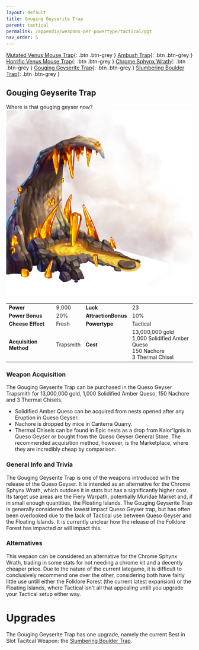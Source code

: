 ```yaml
---
layout: default
title: Gouging Geyserite Trap
parent: tactical
permalink: /appendix/weapons-per-powertype/tactical/ggt
nav_order: 5
---
```

<span class="fs-1">[Mutated Venus Mouse Trap](/appendix/weapons-per-powertype/tactical/mvmt){: .btn .btn-grey } </span><span class="fs-1"> [Ambush Trap](/appendix/weapons-per-powertype/tactical/ambush){: .btn .btn-grey } </span><span class="fs-1"> [Horrific Venus Mouse Trap](/appendix/weapons-per-powertype/tactical/hvmt){: .btn .btn-grey } </span><span class="fs-1"> [Chrome Sphynx Wrath](/appendix/weapons-per-powertype/tactical/csw){: .btn .btn-grey } </span><span class="fs-1"> [Gouging Geyserite Trap](/appendix/weapons-per-powertype/tactical/ggt){: .btn .btn-grey } </span><span class="fs-1"> [Slumbering Boulder Trap](/appendix/weapons-per-powertype/tactical/sbt){: .btn .btn-grey } </span>


## Gouging Geyserite Trap
Where is that gouging geyser now?
<img src="/assets/images/weapons/ggt.png" alt="I was expecting this trap to be hydro tbh" width="600">

|||||
|---|---|---|---|
| __Power__ 	| 9,000| __Luck__ 	| 23 	|
| __Power Bonus__ 	| 20% 	|__AttractionBonus__ 	| 10% 	|
| __Cheese Effect__ 	| Fresh 	| __Powertype__ 	| Tactical 	|
| __Acquisition Method__ 	| Trapsmith 	| __Cost__ 	| 13,000,000 gold <br> 1,000 Solidified Amber Queso <br> 150 Nachore <br> 3 Thermal Chisel	|

### Weapon Acquisition
The Gouging Geyserite Trap can be purchased in the Queso Geyser Trapsmith for 13,000,000 gold, 1,000 Solidified Amber Queso, 150 Nachore and 3 Thermal Chisels.
- Solidified Amber Queso can be acquired from nests opened after any Eruption in Queso Geyser.
- Nachore is dropped by mice in Canterra Quarry.
- Thermal Chisels can be found in Epic nests as a drop from Kalor'Ignis in Queso Geyser or bought from the Queso Geyser General Store. The recommended acquisition method, however, is the Marketplace, where they are incredibly cheap by comparison.
 
### General Info and Trivia
The Gouging Geyserite Trap is one of the weapons introduced with the release of the Queso Geyser. It is intended as an alternative for the Chrome Sphynx Wrath, which outdoes it in stats but has a significantly higher cost. Its target use areas are the Fiery Warpath, potentially Muridae Market and, if in small enough quantities, the Floating Islands.
The Gouging Geyserite Trap is generally considered the lowest impact Queso Geyser trap, but has often been overlooked due to the lack of Tactical use between Queso Geyser and the Floating Islands. It is currently unclear how the release of the Folklore Forest has impacted or will impact this.

### Alternatives
This wepaon can be considered an alternative for the Chrome Sphynx Wrath, trading in some stats for not needing a chrome kit and a decently cheaper price. Due to the nature of the current lategame, it is difficult to conclusively recommend one over the other, considering both have fairly little use untill either the Folklore Forest (the current latest expansion) or the Floating Islands, where Tactical isn't all that appealing untill you upgrade your Tactical setup either way.

# Upgrades
The Gouging Geyserite Trap has one upgrade, namely the current Best in Slot Tacitcal Weapon: the [Slumbering Boulder Trap](/appendix/weapons-per-powertype/tactical/sbt).